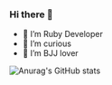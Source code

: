 ### Hi there 👋

- 🔭 I’m Ruby Developer
- 👾 I’m curious
- 🥋 I’m BJJ lover

  
![Anurag's GitHub stats](https://github-readme-stats.vercel.app/api?username=danilogomes&show_icons=true&theme=transparent)
